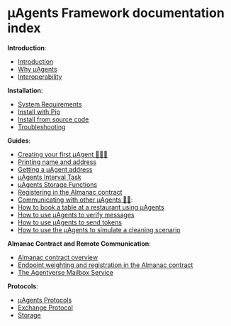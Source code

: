 # μAgents Framework documentation index

**Introduction**:

- [Introduction](/concepts/agents/uagents-intro.md)
- [Why μAgents](/concepts/agents/why-uagents.md)
- [Interoperability](/concepts/agents/interoperability.md)

**Installation**:

- [System Requirements](/guides/agents/installation/system-requirements.md)
- [Install with Pip](/docs/guides/agents/installation/install-with-pip.md)
- [Install from source code](/docs/guides/agents/installation/install-from-source-code.md)
- [Troubleshooting](/docs/guides/agents/installation/troubleshooting.md)

**Guides**:

- [Creating your first μAgent 🤖🧑‍💻](/guides/agents/create-a-uagent.md)
- [Printing name and address](/guides/agents/create-uagent-name-address.md)
- [Getting a μAgent address](/guides/agents/getting-uagent-address.md)
- [μAgents Interval Task](/guides/agents/interval-task.md)
- [μAgents Storage Functions](/guides/agents/storage-function.md)
- [Registering in the Almanac contract](/guides/agents/register-in-almanac.md)
- [Communicating with other μAgents 📱🤖](/guides/agents/communicating-with-other-agents.md):
- [How to book a table at a restaurant using μAgents](/guides/agents/booking-demo.md)
- [How to use μAgents to verify messages](/guides/agents/message-verification.md)
- [How to use μAgents to send tokens](/guides/agents/send-tokens.md)
- [How to use the μAgents to simulate a cleaning scenario](/guides/agents/cleaning-demo.md)

**Almanac Contract and Remote Communication**:

- [Almanac contract overview](/references/contracts/uagents-almanac/almanac-overview.md)
- [Endpoint weighting and registration in the Almanac contract](/references/contracts/uagents-almanac/endpoints.md)
- [The Agentverse Mailbox Service](/references/contracts/uagents-almanac/register-in-the-agentverse-mailbox.md)

**Protocols**:

- [μAgents Protocols](/references/uagents/uagents-protocols/agent-protocols.md)
- [Exchange Protocol](/references/uagents/uagents-protocols/exchange-protocol.md)
- [Storage](/references/uagents/uagents-protocols/storage.md)
